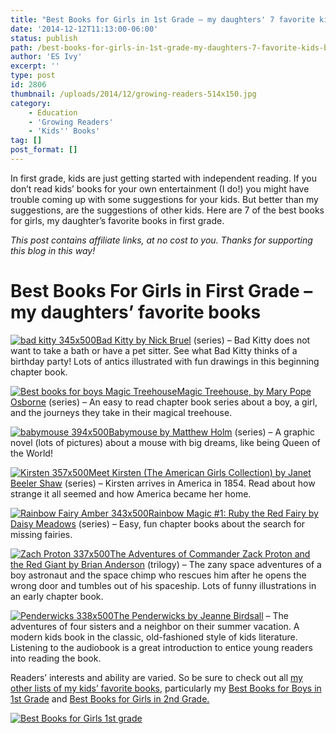 ```yaml
---
title: "Best Books for Girls in 1st Grade – my daughters' 7 favorite kids books"
date: '2014-12-12T11:13:00-06:00'
status: publish
path: /best-books-for-girls-in-1st-grade-my-daughters-7-favorite-kids-books
author: 'ES Ivy'
excerpt: ''
type: post
id: 2806
thumbnail: /uploads/2014/12/growing-readers-514x150.jpg
category:
    - Education
    - 'Growing Readers'
    - 'Kids'' Books'
tag: []
post_format: []
---
```

In first grade, kids are just getting started with independent reading. If you don’t read kids’ books for your own entertainment (I do!) you might have trouble coming up with some suggestions for your kids. But better than my suggestions, are the suggestions of other kids. Here are 7 of the best books for girls, my daughter’s favorite books in first grade.

*This post contains affiliate links, at no cost to you. Thanks for supporting this blog in this way!*

Best Books For Girls in First Grade – my daughters’ favorite books
==================================================================

[![bad kitty 345x500](/uploads/2014/12/bad-kitty-345x500.jpg)Bad Kitty by Nick Bruel](http://www.amazon.com/gp/product/1250010349/ref=as_li_qf_sp_asin_il_tl?ie=UTF8&camp=1789&creative=9325&creativeASIN=1250010349&linkCode=as2&tag=esiv-20&linkId=3RT53G2FQNDJDNLL) (series) – Bad Kitty does not want to take a bath or have a pet sitter. See what Bad Kitty thinks of a birthday party! Lots of antics illustrated with fun drawings in this beginning chapter book.

[![Best books for boys Magic Treehouse ](/uploads/2014/12/Magic-Treehouse-320x475.jpg)Magic Treehouse, by Mary Pope Osborne](http://www.amazon.com/gp/product/0679824111/ref=as_li_qf_sp_asin_il_tl?ie=UTF8&camp=1789&creative=9325&creativeASIN=0679824111&linkCode=as2&tag=esiv-20&linkId=JAGHDHUPEEKR3MJO) (series) – An easy to read chapter book series about a boy, a girl, and the journeys they take in their magical treehouse.

[![babymouse 394x500](/uploads/2014/12/babymouse-394x500.jpg)Babymouse by Matthew Holm](http://www.amazon.com/gp/product/0375832297/ref=as_li_qf_sp_asin_il_tl?ie=UTF8&camp=1789&creative=9325&creativeASIN=0375832297&linkCode=as2&tag=esiv-20&linkId=EM5QFRMBG4EE2RTQ) (series) – A graphic novel (lots of pictures) about a mouse with big dreams, like being Queen of the World!

[![Kirsten 357x500](/uploads/2014/12/Kirsten-357x500.jpg)Meet Kirsten (The American Girls Collection) by Janet Beeler Shaw](http://www.amazon.com/gp/product/B00AKF7J8Q/ref=as_li_qf_sp_asin_il_tl?ie=UTF8&camp=1789&creative=9325&creativeASIN=B00AKF7J8Q&linkCode=as2&tag=esiv-20&linkId=NGLNFQKSZKKXJVZR) (series) – Kirsten arrives in America in 1854. Read about how strange it all seemed and how America became her home.

[![Rainbow Fairy Amber 343x500](/uploads/2014/12/Rainbow-Fairy-Amber-343x500.jpg)](http://www.amazon.com/gp/product/043973861X/ref=as_li_qf_sp_asin_il_tl?ie=UTF8&camp=1789&creative=9325&creativeASIN=043973861X&linkCode=as2&tag=esiv-20&linkId=OQ4BCXFTTPWHW3Y7)[Rainbow Magic #1: Ruby the Red Fairy by Daisy Meadows](http://www.amazon.com/gp/product/043973861X/ref=as_li_qf_sp_asin_il_tl?ie=UTF8&camp=1789&creative=9325&creativeASIN=043973861X&linkCode=as2&tag=esiv-20&linkId=OQ4BCXFTTPWHW3Y7) (series) – Easy, fun chapter books about the search for missing fairies.

[![Zach Proton 337x500](/uploads/2014/12/Zach-Proton-337x500.jpg)The Adventures of Commander Zack Proton and the Red Giant by Brian Anderson](http://www.amazon.com/gp/product/1416913645/ref=as_li_qf_sp_asin_il_tl?ie=UTF8&camp=1789&creative=9325&creativeASIN=1416913645&linkCode=as2&tag=esiv-20&linkId=4HSYGKOOYAUODFXQ) (trilogy) – The zany space adventures of a boy astronaut and the space chimp who rescues him after he opens the wrong door and tumbles out of his spaceship. Lots of funny illustrations in an early chapter book.

[![Penderwicks 338x500](/uploads/2014/12/Penderwicks-338x500.jpg)The Penderwicks by Jeanne Birdsall](http://www.amazon.com/gp/product/0440420474/ref=as_li_qf_sp_asin_il_tl?ie=UTF8&camp=1789&creative=9325&creativeASIN=0440420474&linkCode=as2&tag=esiv-20&linkId=CR7MXJMK6K54RLWD) – The adventures of four sisters and a neighbor on their summer vacation. A modern kids book in the classic, old-fashioned style of kids literature. Listening to the audiobook is a great introduction to entice young readers into reading the book.

Readers’ interests and ability are varied. So be sure to check out all [my other lists of my kids’ favorite books](http://192.168.1.34:4945/draft2774), particularly my [Best Books for Boys in 1st Grade](http://192.168.1.34:4945/draft2791) and [Best Books for Girls in 2nd Grade.](http://192.168.1.34:4945/draft2847)

[![Best Books for Girls 1st grade](/uploads/2014/12/Best-Books-Girls-1st-Grade-600x1050.jpg)](http://192.168.1.34:4945/wp-conte/uploads/2014/12/Best-Books-Girls-1st-Grade-600x1050.jpg)